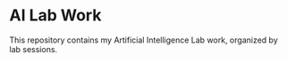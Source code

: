 # AI Lab Work

This repository contains my Artificial Intelligence Lab work, organized by lab sessions.
